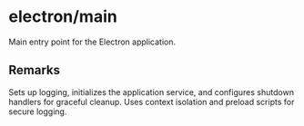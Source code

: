 # electron/main

Main entry point for the Electron application.

## Remarks

Sets up logging, initializes the application service, and configures shutdown
handlers for graceful cleanup. Uses context isolation and preload scripts for
secure logging.
